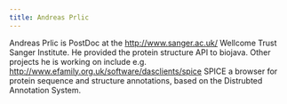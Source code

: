 ```yaml
---
title: Andreas Prlic
---
```


Andreas Prlic is PostDoc at the <http://www.sanger.ac.uk/> Wellcome
Trust Sanger Institute</a>. He provided the protein structure API to
biojava. Other projects he is working on include e.g.
<http://www.efamily.org.uk/software/dasclients/spice> SPICE a browser
for protein sequence and structure annotations, based on the Distrubted
Annotation System.
